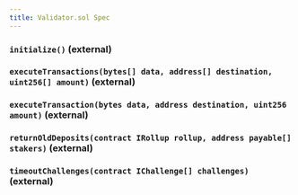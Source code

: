 ```yaml
---
title: Validator.sol Spec
---
```


### `initialize()` (external)

### `executeTransactions(bytes[] data, address[] destination, uint256[] amount)` (external)

### `executeTransaction(bytes data, address destination, uint256 amount)` (external)

### `returnOldDeposits(contract IRollup rollup, address payable[] stakers)` (external)

### `timeoutChallenges(contract IChallenge[] challenges)` (external)
